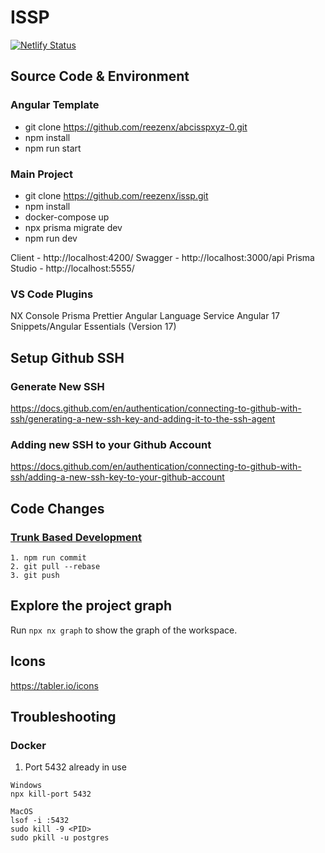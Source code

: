 # ISSP

[![Netlify Status](https://api.netlify.com/api/v1/badges/10dc54f6-36aa-4b3e-bd11-20f2f4723746/deploy-status)](https://app.netlify.com/sites/ixp/deploys)

## Source Code & Environment

### Angular Template

- git clone https://github.com/reezenx/abcisspxyz-0.git
- npm install
- npm run start

### Main Project

- git clone https://github.com/reezenx/issp.git
- npm install
- docker-compose up
- npx prisma migrate dev
- npm run dev

Client - http://localhost:4200/
Swagger - http://localhost:3000/api
Prisma Studio - http://localhost:5555/

### VS Code Plugins

NX Console
Prisma
Prettier
Angular Language Service
Angular 17 Snippets/Angular Essentials (Version 17)

## Setup Github SSH

### Generate New SSH

https://docs.github.com/en/authentication/connecting-to-github-with-ssh/generating-a-new-ssh-key-and-adding-it-to-the-ssh-agent

### Adding new SSH to your Github Account

https://docs.github.com/en/authentication/connecting-to-github-with-ssh/adding-a-new-ssh-key-to-your-github-account

## Code Changes

### [Trunk Based Development](https://youtu.be/oNmcX6Gozg0)

```
1. npm run commit
2. git pull --rebase
3. git push
```

## Explore the project graph

Run `npx nx graph` to show the graph of the workspace.

## Icons

https://tabler.io/icons

## Troubleshooting

### Docker

1. Port 5432 already in use

```
Windows
npx kill-port 5432

MacOS
lsof -i :5432
sudo kill -9 <PID>
sudo pkill -u postgres
```

